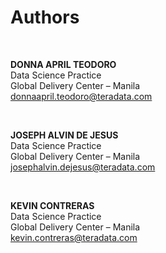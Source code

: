 # Authors

&nbsp;


**DONNA APRIL TEODORO**  
Data Science Practice  
Global Delivery Center – Manila  
[donnaapril.teodoro@teradata.com](mailto:donnaapril.teodoro@teradata.com)

&nbsp;

**JOSEPH ALVIN DE JESUS**  
Data Science Practice  
Global Delivery Center – Manila  
[josephalvin.dejesus@teradata.com](mailto:josephalvin.dejesus@teradata.com)

&nbsp;



**KEVIN CONTRERAS**  
Data Science Practice  
Global Delivery Center – Manila  
[kevin.contreras@teradata.com](mailto:kevin.contreras@teradata.com)

